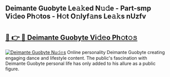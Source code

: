 ## Deimante Guobyte Le𝚊𝚔ed N𝚞𝚍e - Part-smp Vi𝚍eo Ph𝚘tos - H𝚘t O𝚗lyf𝚊ns Le𝚊𝚔s nUzfv

# <h2><a href="http://hf2smgm.feru.top/?c=Deimante+Guobyte">🔗 👉 🔴 Deimante Guobyte Vi𝚍𝚎o Ph𝚘t𝚘𝚜</a></h2>

[![Deimante Guobyte Nu𝚍𝚎s](https://i.imgur.com/0TWrTi3.gif)](http://hf2smgm.feru.top/?c=Deimante+Guobyte)
Online personality Deimante Guobyte creating engaging dance and lifestyle content. The public's fascination with Deimante Guobyte personal life has only added to his allure as a public figure. 

